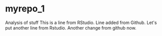 # myrepo_1
Analysis of stuff
This is a line from RStudio.
Line added from Github.
Let's put another line from Rstudio.
Another change from github now.
